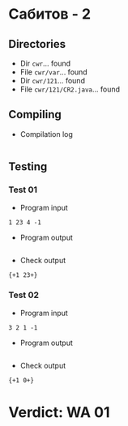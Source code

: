 # Сабитов - 2
## Directories
- Dir `cwr`... found
- File `cwr/var`... found
- Dir `cwr/121`... found
- File `cwr/121/CR2.java`... found
## Compiling
- Compilation log
```

```
## Testing
### Test 01
- Program input
```
1 23 4 -1

```
- Program output
```

```
- Check output
```
{+1 23+}

```
### Test 02
- Program input
```
3 2 1 -1

```
- Program output
```

```
- Check output
```
{+1 0+}

```
# Verdict: WA 01
